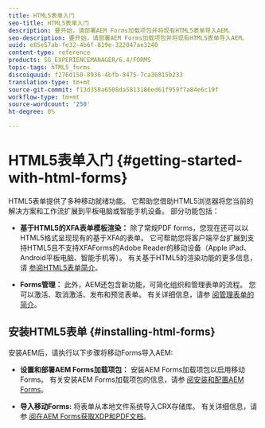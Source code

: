 ```yaml
---
title: HTML5表单入门
seo-title: HTML5表单入门
description: 要开始，请部署AEM Forms加载项包并将现有HTML5表单导入AEM。
seo-description: 要开始，请部署AEM Forms加载项包并将现有HTML5表单导入AEM。
uuid: e85e57ab-fe32-4b6f-819e-322047ae3240
content-type: reference
products: SG_EXPERIENCEMANAGER/6.4/FORMS
topic-tags: hTML5_forms
discoiquuid: f276d150-8936-4bfb-8475-7ca36815b233
translation-type: tm+mt
source-git-commit: f13d358a6508da5813186ed61f959f7a84e6c19f
workflow-type: tm+mt
source-wordcount: '250'
ht-degree: 0%

---
```



# HTML5表单入门 {#getting-started-with-html-forms}

HTML5表单提供了多种移动就绪功能。 它帮助您借助HTML5浏览器将您当前的解决方案和工作流扩展到平板电脑或智能手机设备。 部分功能包括：

* **基于HTML5的XFA表单模板渲染：** 除了常规PDF forms，您现在还可以以HTML5格式呈现现有的基于XFA的表单。 它可帮助您将客户端平台扩展到支持HTML5且不支持XFAForms的Adobe Reader的移动设备（Apple iPad、Android平板电脑、智能手机等）。 有关基于HTML5的渲染功能的更多信息，请 [参阅HTML5表单简介](/help/forms/using/introduction.md)。

* **Forms管理：** 此外，AEM还包含新功能，可简化组织和管理表单的流程。 您可以激活、取消激活、发布和预览表单。 有关详细信息，请参 [阅管理表单的简介](/help/forms/using/introduction-managing-forms.md)。

## 安装HTML5表单 {#installing-html-forms}

安装AEM后，请执行以下步骤将移动Forms导入AEM:

* **设置和部署AEM Forms加载项包：** 安装AEM Forms加载项包以启用移动Forms。 有关安装AEM Forms加载项包的信息，请参 [阅安装和配置AEM Forms](/help/forms/using/installing-configuring-aem-forms-osgi.md)。

* **导入移动Forms:** 将表单从本地文件系统导入CRX存储库。 有关详细信息，请参 [阅在AEM Forms获取XDP和PDF文档](/help/forms/using/get-xdp-pdf-documents-aem.md)。


